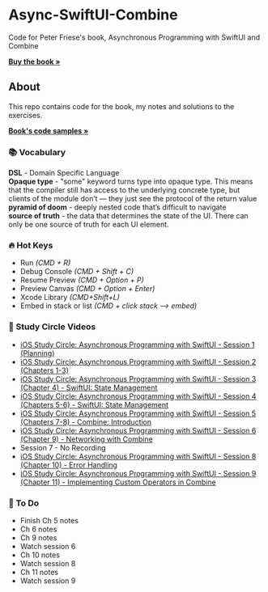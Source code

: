 # Async-SwiftUI-Combine
Code for Peter Friese's book, Asynchronous Programming with SwiftUI and Combine 

<a href="https://www.amazon.com/Asynchronous-Programming-SwiftUI-Combine-Functional/dp/1484285719/"><strong>Buy the book »</strong></a>
<br />
      

<!-- ABOUT THE PROJECT -->
## About

This repo contains code for the book, my notes and solutions to the exercises.

<a href="https://github.com/peterfriese/Asynchronous-Programming-with-SwiftUI-and-Combine/"><strong>Book's code samples »</strong></a>
<br />


<!-- GENERAL NOTES -->
### 📚 Vocabulary
**DSL** - Domain Specific Language<br>
**Opaque type** - "some" keyword turns type into opaque type. This means that the compiler still has access to the underlying concrete type, but clients of the module don’t — they just see the protocol of the return value<br>
**pyramid of doom** - deeply nested code that’s difficult to navigate<br>
**source of truth** - the data that determines the state of the UI. There can only be one source of truth for each UI element.


### 🔥 Hot Keys
* Run *(CMD + R)*
* Debug Console *(CMD + Shift + C)*
* Resume Preview *(CMD + Option + P)*
* Preview Canvas *(CMD + Option + Enter)*
* Xcode Library *(CMD+Shift+L)* 
* Embed in stack or list *(CMD + click stack --> embed)*

### 🌟 Study Circle Videos
* [iOS Study Circle: Asynchronous Programming with SwiftUI - Session 1 (Planning)](https://www.youtube.com/watch?v=mtA6eie1Dsw)
* [iOS Study Circle: Asynchronous Programming with SwiftUI - Session 2 (Chapters 1-3)](https://www.youtube.com/watch?v=ELxsFvNdRkY)
* [iOS Study Circle: Asynchronous Programming with SwiftUI - Session 3 (Chapter 4) - SwiftUI: State Management](https://www.youtube.com/watch?v=B76Q_l1Do4Q)
* [iOS Study Circle: Asynchronous Programming with SwiftUI - Session 4 (Chapters 5-6) - SwiftUI: State Management](https://www.youtube.com/watch?v=5ZoWCbfRyHM)
* [iOS Study Circle: Asynchronous Programming with SwiftUI - Session 5 (Chapters 7-8) - Combine: Introduction](https://www.youtube.com/watch?v=n9SFqHxDozI)
* [iOS Study Circle: Asynchronous Programming with SwiftUI - Session 6 (Chapter 9) - Networking with Combine](https://www.youtube.com/watch?v=XiL07wvmYb4)
* Session 7 - No Recording
* [iOS Study Circle: Asynchronous Programming with SwiftUI - Session 8 (Chapter 10) - Error Handling](https://www.youtube.com/watch?v=lpBE6iuYqPk)
* [iOS Study Circle: Asynchronous Programming with SwiftUI - Session 9 (Chapter 11) - Implementing Custom Operators in Combine](https://www.youtube.com/watch?v=WfnP7ju0F0A)

### 🐣 To Do
* Finish Ch 5 notes
* Ch 6 notes
* Ch 9 notes
* Watch session 6
* Ch 10 notes
* Watch session 8
* Ch 11 notes
* Watch session 9